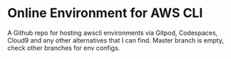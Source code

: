 # Online Environment for AWS CLI
A Github repo for hosting awscli environments via Gitpod, Codespaces, Cloud9 and any other alternatives that I can find. Master branch is empty, check other branches for env configs.
